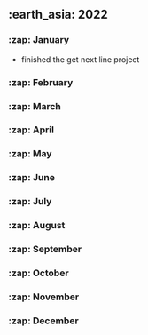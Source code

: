 <h2> :earth_asia: 2022 </h2>

<h3> :zap: January </h3>

- finished the get next line project

<h3> :zap: February </h3>

<h3> :zap: March </h3>

<h3> :zap: April </h3>

<h3> :zap: May </h3>

<h3> :zap: June </h3>

<h3> :zap: July </h3>

<h3> :zap: August </h3>

<h3> :zap: September </h3>

<h3> :zap: October </h3>

<h3> :zap: November </h3>

<h3> :zap: December </h3>
